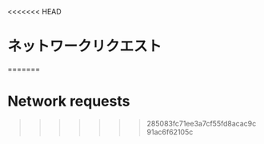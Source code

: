 
<<<<<<< HEAD
# ネットワークリクエスト
=======
# Network requests
>>>>>>> 285083fc71ee3a7cf55fd8acac9c91ac6f62105c
